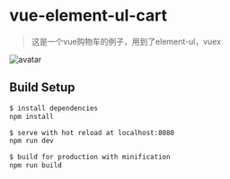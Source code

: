 # vue-element-ul-cart
> 这是一个vue购物车的例子，用到了element-ul，vuex

![avatar](https://img-blog.csdn.net/20180718103719673?watermark/2/text/aHR0cHM6Ly9ibG9nLmNzZG4ubmV0L3Nvbmljd2F0ZXI=/font/5a6L5L2T/fontsize/400/fill/I0JBQkFCMA==/dissolve/70) 

## Build Setup

``` bash
$ install dependencies
npm install

$ serve with hot reload at localhost:8080
npm run dev

$ build for production with minification
npm run build
```